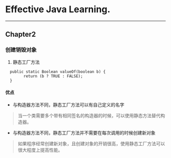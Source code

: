 # Effective Java Learning.

----------
## Chapter2
### 创建销毁对象
1. 静态工厂方法
```text
  public static Boolean valueOf(boolean b) {
        return (b ? TRUE : FALSE);
  }
```
#### 优点
* 与构造器方法不同，静态工厂方法可以有自己定义的名字
> 当一个类需要多个带有相同签名的构造器的时候，可以使用静态方法替代构造器。

* 与构造器方法不同，静态工厂方法并不需要在每次调用的时候创建新对象
> 如果程序经常创建新对象，且创建对象的开销很高，使用静态工厂方法可以很大程度上提高性能。

